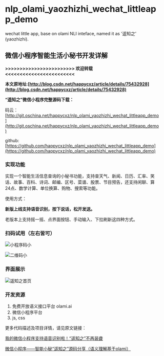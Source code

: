 # nlp_olami_yaozhizhi_wechat_littleapp_demo
wechat little app, base on olami NLI inteface, named it as '遥知之' (yaozhizhi).


## 微信小程序智能生活小秘书开发详解


**>>>>>>>>>>>>>>>>>>>>>>>> 欢迎转载 <<<<<<<<<<<<<<<<<<<<<<<<**

**本文原地址:[http://blog.csdn.net/happycxz/article/details/75432928](http://blog.csdn.net/happycxz/article/details/75432928)**

**“遥知之”微信小程序完整源码下载：**

码云：[http://git.oschina.net/happycxz/nlp_olami_yaozhizhi_wechat_littleapp_demo](http://git.oschina.net/happycxz/nlp_olami_yaozhizhi_wechat_littleapp_demo)

github: [https://github.com/happycxz/nlp_olami_yaozhizhi_wechat_littleapp_demo](https://github.com/happycxz/nlp_olami_yaozhizhi_wechat_littleapp_demo)

### 实现功能

实现一个智能生活信息查询的小秘书功能，支持查天气、新闻、日历、汇率、笑话、故事、百科、诗词、邮编、区号、菜谱、股票、节目预告，还支持闲聊、算24点、数学计算、单位换算、购物、搜索等功能。

使用方式：

**新版上线支持语音识别，按下说话，松开发送。** 

老版本上支持摇一摇、点界面按钮、手动输入、下拉刷新这四种方式。

### 扫码试用（左右皆可）

![小程序码小](http://img.blog.csdn.net/20170720103514998?watermark/2/text/aHR0cDovL2Jsb2cuY3Nkbi5uZXQvaGFwcHljeHo=/font/5a6L5L2T/fontsize/400/fill/I0JBQkFCMA==/dissolve/70/gravity/SouthEast) 

![二维码小](http://img.blog.csdn.net/20170720103917321?watermark/2/text/aHR0cDovL2Jsb2cuY3Nkbi5uZXQvaGFwcHljeHo=/font/5a6L5L2T/fontsize/400/fill/I0JBQkFCMA==/dissolve/70/gravity/SouthEast)

### 界面展示

![遥知之首页](http://img.blog.csdn.net/20170720101733931?watermark/2/text/aHR0cDovL2Jsb2cuY3Nkbi5uZXQvaGFwcHljeHo=/font/5a6L5L2T/fontsize/400/fill/I0JBQkFCMA==/dissolve/70/gravity/SouthEast)


### 开发资源
1. 免费开放语义接口平台 olami.ai
2. 微信小程序平台
3. js, css

更多代码描述及项目详情，请见原文链接：

[我的微信小程序支持语音识别啦！“遥知之”不再装聋](http://blog.csdn.net/happycxz/article/details/78024986)

[微信小程序——智能小秘“遥知之”源码分享（语义理解基于olami）](http://blog.csdn.net/happycxz/article/details/75432928)






